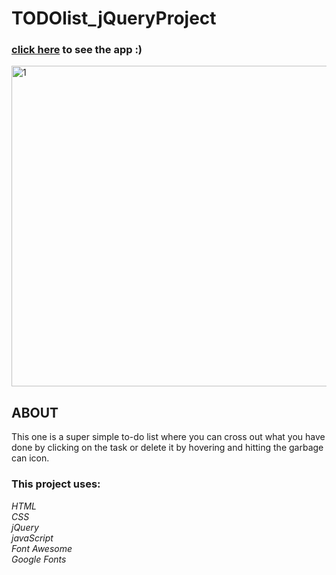 # TODOlist_jQueryProject  


### [click here](https://codepen.io/shir-izhak/pen/zYvrzXX) to see the app :)


<img width="513" alt="1" src="https://user-images.githubusercontent.com/46241467/79370166-e12f9e80-7f5a-11ea-88c7-95f73993995f.png">  

  
## ABOUT  
This one is a super simple to-do list where you can cross out what you have done by clicking on the task or delete it by hovering and hitting the garbage can icon.

### This project uses:  

*HTML*  
*CSS*  
*jQuery*  
*javaScript*  
*Font Awesome*  
*Google Fonts*  
